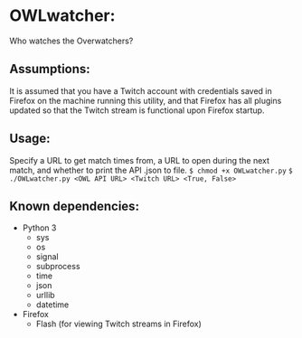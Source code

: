 # OWLwatcher:
Who watches the Overwatchers?

## Assumptions:

It is assumed that you have a Twitch account with credentials saved in Firefox on the machine running this utility, and that Firefox has all plugins updated so that the Twitch stream is functional upon Firefox startup.

## Usage:
Specify a URL to get match times from, a URL to open during the next match, and whether to print the API .json to file.
`$ chmod +x OWLwatcher.py`
`$ ./OWLwatcher.py <OWL API URL> <Twitch URL> <True, False>`

## Known dependencies:
- Python 3
  - sys
  - os
  - signal
  - subprocess
  - time
  - json
  - urllib
  - datetime
- Firefox
  - Flash (for viewing Twitch streams in Firefox)

